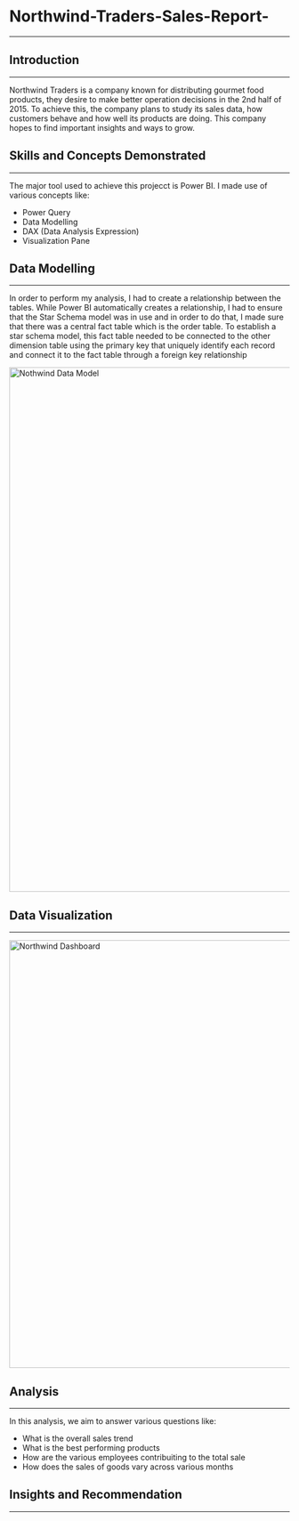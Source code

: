 # Northwind-Traders-Sales-Report-
---
## Introduction
---
Northwind Traders is a company known for distributing gourmet food products, they desire to make better operation decisions in the 2nd half of 2015. To achieve this, the company plans to study its sales data, how customers behave and how well its products are doing. This company hopes to find important insights and ways to grow. 
## Skills and Concepts Demonstrated 
---
 The major tool used to achieve this projecct is Power BI. I made use of various concepts like:
 - Power Query
 - Data Modelling
 - DAX (Data Analysis Expression)
 - Visualization Pane 
  
## Data Modelling 
---
In order to perform my analysis, I had to create a relationship between the tables. While Power BI automatically creates a relationship, I had to ensure that the Star Schema model was in use and in order to do that, I made sure that there was a central fact table which is the order table. To establish a star schema model, this fact table needed to be connected to the other dimension table using the primary key that uniquely identify each record and connect it to the fact table through a foreign key relationship  

<img width="943" alt="Nothwind Data Model " src="https://github.com/user-attachments/assets/3812e4de-8f90-49f5-a63c-7884e831d19b">


## Data Visualization 
---
<img width="769" alt="Northwind Dashboard " src="https://github.com/user-attachments/assets/197dcca4-142d-42f4-a1f2-7460d4f6c0a9">



## Analysis 
---
In this analysis, we aim to answer various questions like: 
* What is the overall sales trend
* What is the best performing products
* How are the various employees contribuiting to the total sale
* How does the sales of goods vary across various months
## Insights and Recommendation
---

